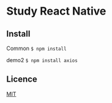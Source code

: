 # Study React Native

## Install
Common
`$ npm install`

demo2
`$ npm install axios`

## Licence
[MIT](https://github.com/tcnksm/tool/blob/master/LICENCE)